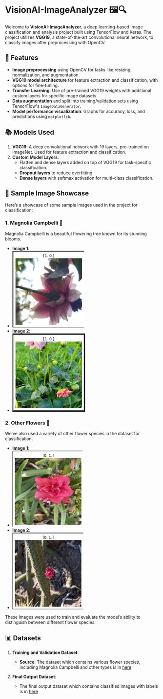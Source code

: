 # VisionAI-ImageAnalyzer 🖼️🔍

Welcome to **VisionAI-ImageAnalyzer**, a deep learning-based image classification and analysis project built using TensorFlow and Keras. The project utilizes **VGG19**, a state-of-the-art convolutional neural network, to classify images after preprocessing with OpenCV.

## 🚀 Features
- **Image preprocessing** using OpenCV for tasks like resizing, normalization, and augmentation.
- **VGG19 model architecture** for feature extraction and classification, with options for fine-tuning.
- **Transfer Learning**: Use of pre-trained VGG19 weights with additional custom layers for specific image datasets.
- **Data augmentation** and split into training/validation sets using TensorFlow's `ImageDataGenerator`.
- **Model performance visualization**: Graphs for accuracy, loss, and predictions using `matplotlib`.

## 📚 Models Used
1. **VGG19**: A deep convolutional network with 19 layers, pre-trained on ImageNet. Used for feature extraction and classification.
2. **Custom Model Layers**:
   - Flatten and dense layers added on top of VGG19 for task-specific classification.
   - **Dropout layers** to reduce overfitting.
   - **Dense layers** with softmax activation for multi-class classification.
     
## 🌸 Sample Image Showcase

Here’s a showcase of some sample images used in the project for classification:

### 1. **Magnolia Campbelli** 🌸
Magnolia Campbelli is a beautiful flowering tree known for its stunning blooms.
- **Image 1**:
- ![Magnolia Campbelli Image 1](output/1.png)
- **Image 2**:
- ![Magnolia Campbelli Image 2](output/1%20(2).png)

### 2. **Other Flowers** 🌼
We’ve also used a variety of other flower species in the dataset for classification.
- **Image 1**:
-  ![Other Flower Image 1](output/0.png)
- **Image 2**:
- ![Other Flower Image 2](output/0%20(2).png)

These images were used to train and evaluate the model’s ability to distinguish between different flower species.

## 📊 Datasets

1. **Training and Validation Dataset**:
   - **Source**: The dataset which contains various flower species, including Magnolia Campbelli and other types is in [here](./data_cleaned).

2. **Final Output Dataset**:
   - The final output dataset which contains classified images with labels is in [here](ouput/output_data.csv)
 


